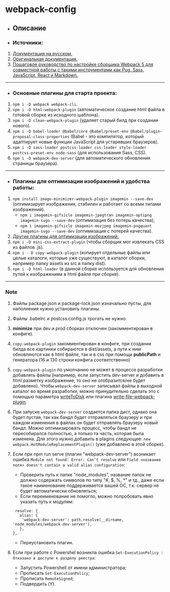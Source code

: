 # webpack-config

* ## Описание

* ### Источники:
1. [Документация на русском.](https://runebook.dev/ru/docs/webpack/-index- "")
2. [Оригинальная документация.](https://webpack.js.org/concepts/ "")
3. [Пошаговое руководство по настройке сборщика Webpack 5 для совместной работы с такими инструментами как Pug, Sass, JavaScript, React и Markdown.](https://habr.com/ru/post/701724/ "")

***

* ### Основные плагины для старта проекта:
1. `npm i -D webpack webpack-cli`.
2. `npm i -D html-webpack-plugin` (автоматическое создание html файла в готовой сборке из исходного шаблона).
3. `npm i -D clean-webpack-plugin` (удаляет старый билд при создании нового).
4. `npm i -D babel-loader @babel/core @babel/preset-env @babel/plugin-proposal-class-properties` (Babel - это компилятор, который адаптирует новые функции JavaScript для устаревших браузеров).
5. `npm i -D sass-loader postcss-loader css-loader style-loader postcss-preset-env node-sass` (для использования Sass, CSS).
6. `npm i -D webpack-dev-server` (для автоматического обновления страницы браузера).

***

* ### Плагины для оптимизации изображений и удобства работы:
 1. `npm install image-minimizer-webpack-plugin imagemin --save-dev` (оптимизирует изображения, стабилен и работает со всеми типами изображений).
     * `npm i imagemin-gifsicle imagemin-jpegtran imagemin-optipng imagemin-svgo --save-dev` (оптимизация без потерь качества);
     * `npm i imagemin-gifsicle imagemin-mozjpeg imagemin-pngquant imagemin-svgo --save-dev` (оптимизация с потерей качества).
 2. [Другие плагины для оптимизации изображений.](https://webpack.js.org/plugins/image-minimizer-webpack-plugin/ "")
 3. `npm i -D mini-css-extract-plugin` (чтобы сборщик мог извлекать CSS из файлов .js).
 4. `npm i - D copy-webpack-plugin` (копирует отдельные файлы или целые каталоги, которые уже существуют, в каталог сборки, например папку assets из src в папку dist).
 5. `npm i -D html-loader` (в данной сборке используется для обновления путей к изображениям в html файле при сборке).
 
 ***

### Note
 1. Файлы package.json и package-lock.json изначально пусты, для наполнения нужно установить плагины. 
 2. Файлы .babelrc и postcss.config.js трогать не нужно.
 3. **minimize** при dev и prod сборках отключен (закомментирован в конфиге).
 4. `copy-webpack-plugin` закомментирован в конфиге, при создании билда все картинки собираются в dist/assets, а пути к ним обновляются как в html файле, так и в css при помощи **publicPath** и генератора (16 и 130 строки конфига соответственно)
 4. `copy-webpack-plugin` по умолчанию не может в процессе разработки добавлять файлы (например, если запустить dev-server и добавить в html разметку изображение, то оно не отобразится/не будет добавлено). Чтобы `webpack-dev-server` записывал файлы в выходной каталог во время разработки, можно принудительно сделать это с помощью параметра [writeToDisk](https://github.com/webpack/webpack-dev-middleware#writetodisk "") или плагина [write-file-webpack-plugin](https://github.com/gajus/write-file-webpack-plugin "").
 5. При запуске `webpack-dev-server` создается папка дист, однако она будет пустая, так как бандл будет отправляться браузеру и при каждом изменения в файлах он будет отправлять браузеру новый бандл. Можно оптимизировать процесс, чтобы бандл не пересобирался полностью, а только та часть, которая была изменена. Для этого нужно добавить в plagins следующее: `new webpack.HotModuleReplacementPlugin()` (уже добавлено в этой сборке).
 5. Если при npm run serve (плагин "webpack-dev-server") возникает ошибка `Module not found: Error: Can’t resolve` или `Field <название поля> doesn't contain a valid alias configuration`:
     * Проверить путь к папке "node_modules", название папок не должно содержать символов по типу "#, $, %, *" и тд., даже если такое наименование поддерживается вашей ОС, т.к. сервер не будет автоматически обновляться;
     * Если переименование не помогло, можно попробовать явно указать путь к модулям: 
     
     ```
      resolve: {
        alias: {
         'webpack-dev-server': path.resolve(__dirname, 'node_modules/webpack-dev-server'),
        },
     },
    ```
  
    * Переустановить плагин.
 6. Если при работе с Powershel возникла ошибка `Set-ExecutionPolicy : Отказано в доступе к разделу реестра`:
    *  Запустить Powershell от имени администратора;
    *  Прописать `Set-ExecutionPolicy`;
    *  Прописать `RemoteSigned`;
    *  Подвердить (Y).

